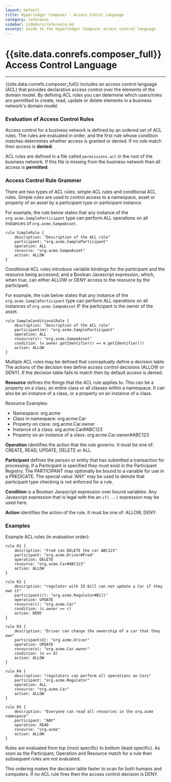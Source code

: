 ```yaml
---
layout: default
title: Hyperledger Composer - Access Contol Language
category: reference
sidebar: sidebars/reference.md
excerpt: Guide to the Hyperledger Composer access control language
---
```


# {{site.data.conrefs.composer_full}} Access Control Language

---

{{site.data.conrefs.composer_full}} includes an access control language (ACL) that provides declarative access control over the elements of the domain model. By defining ACL rules you can determine which users/roles are permitted to create, read, update or delete elements in a business network's domain model.

### Evaluation of Access Control Rules

Access control for a business network is defined by an ordered set of ACL rules. The rules are evaluated in order, and the first rule whose condition matches determines whether access is granted or denied. If no rule match then access is **denied**.

ACL rules are defined in a file called `permissions.acl` in the root of the business network. If this file is missing from the business network then all access is **permitted**.

### Access Control Rule Grammer

There are two types of ACL rules: simple ACL rules and conditional ACL rules. Simple rules are used to control access to a namespace, asset or property of an asset by a participant type or participant instance.

For example, the rule below states that any instance of the `org.acme.SampleParticipant` type can perform ALL operations on all instances of `org.acme.SampeAsset`.

````
rule SimpleRule {
    description: "Description of the ACL rule"
    participant: "org.acme.SampleParticipant"
    operation: ALL
    resource: "org.acme.SampeAsset"
    action: ALLOW
}
````

Conditional ACL rules introduce variable bindings for the participant and the resource being accessed, and a Boolean Javascript expression, which, when true, can either ALLOW or DENY access to the resource by the participant.

For example, the rule below states that any instance of the `org.acme.SampleParticipant` type can perform ALL operations on all instances of `org.acme.SampeAsset` IF the participant is the owner of the asset.

````
rule SampleConditionalRule {
    description: "Description of the ACL rule"
    participant(m): "org.acme.SampleParticipant"
    operation: ALL
    resource(v): "org.acme.SampeAsset"
    condition: (v.owner.getIdentifier() == m.getIdentifier())
    action: ALLOW
}
````

Multiple ACL rules may be defined that conceptually define a decision table. The actions of the decision tree define access control decisions (ALLOW or DENY). If the decision table fails to match then by default access is denied.

**Resource** defines the things that the ACL rule applies to. This can be a property on a class, an entire class or all classes within a namespace. It can also be an instance of a class, or a property on an instance of a class.

Resource Examples:
- Namespace: org.acme
- Class in namespace: org.acme.Car
- Property on class: org.acme.Car.owner
- Instance of a class: org.acme.Car#ABC123
- Property on an instance of a class: org.acme.Car.owner#ABC123

**Operation** identifies the action that the rule governs. It must be one of: CREATE, READ, UPDATE, DELETE or ALL.

**Participant** defines the person or entity that has submitted a transaction for processing. If a Participant is specified they must exist in the Participant Registry. The PARTICIPANT may optionally be bound to a variable for use in a PREDICATE. The special value 'ANY' may be used to denote that participant type checking is not enforced for a rule.

**Condition** is a Boolean Javascript expression over bound variables. Any Javascript expression that is legal with the an `if(...)` expression may be used here.

**Action** identifies the action of the rule. It must be one of: ALLOW, DENY.

### Examples

Example ACL rules (in evaluation order):

```
rule R1 {
    description: "Fred can DELETE the car ABC123"
    participant: "org.acme.Driver#Fred"
    operation: DELETE
    resource: "org.acme.Car#ABC123"
    action: ALLOW
}

rule R2 {
    description: "regulator with ID Bill can not update a Car if they own it"
    participant(r): "org.acme.Regulator#Bill"
    operation: UPDATE
    resource(c): "org.acme.Car"
    condition: (c.owner == r)
    action: DENY
}

rule R3 {
    description: "Driver can change the ownership of a car that they own"
    participant(d): "org.acme.Driver"
    operation: UPDATE
    resource(o): "org.acme.Car.owner"
    condition: (o == d)
    action: ALLOW
}

rule R4 {
    description: "regulators can perform all operations on Cars"
    participant: "org.acme.Regulator"
    operation: ALL
    resource: "org.acme.Car"
    action: ALLOW
}

rule R5 {
    description: "Everyone can read all resources in the org.acme namespace"
    participant: "ANY"
    operation: READ
    resource: "org.acme"
    action: ALLOW
}
```

Rules are evaluated from top (most specific) to bottom (least specific). As soon as the Participant, Operation and Resource match for a rule then subsequent rules are not evaluated.

This ordering makes the decision table faster to scan for both humans and computers. If no ACL rule fires then the access control decision is DENY.
